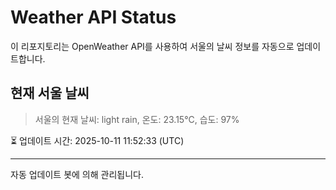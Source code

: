 
# Weather API Status

이 리포지토리는 OpenWeather API를 사용하여 서울의 날씨 정보를 자동으로 업데이트합니다.

## 현재 서울 날씨
> 서울의 현재 날씨: light rain, 온도: 23.15°C, 습도: 97%

⏳ 업데이트 시간: 2025-10-11 11:52:33 (UTC)

---
자동 업데이트 봇에 의해 관리됩니다.
